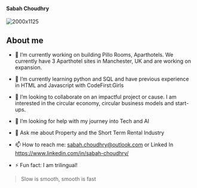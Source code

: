 #### Sabah Choudhry



![2000x1125](https://github.com/sabahc123/sabahc123/assets/65038014/b2233e25-8f89-43cc-88ce-982227376cb7)



## About me

- 🏨 I’m currently working on building Pillo Rooms, Aparthotels. We currently have 3 Aparthotel sites in Manchester, UK and are working on expansion.

- 🌱 I’m currently learning python and SQL and have previous experience in HTML and Javascript with CodeFirst:Girls

- 👯 I’m looking to collaborate on an impactful project or cause. I am interested in the circular economy, circular business models and start-ups.

- 🤔 I’m looking for help with my journey into Tech and AI

- 💬 Ask me about Property and the Short Term Rental Industry
  
- 📫 How to reach me: sabah.choudhry@outlook.com or Linked In https://www.linkedin.com/in/sabah-choudhry/
  
- ⚡ Fun fact: I am trilingual!


> Slow is smooth, smooth is fast

<!--
**sabahc123/sabahc123** is a ✨ _special_ ✨ repository because its `README.md` (this file) appears on your GitHub profile.




-->
